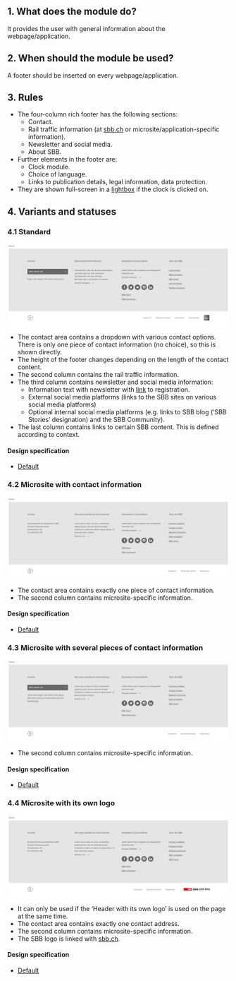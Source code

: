 ## 1. What does the module do?
It provides the user with general information about the webpage/application.

## 2. When should the module be used?
A footer should be inserted on every webpage/application.

## 3. Rules
* The four-column rich footer has the following sections:
    * Contact.
    * Rail traffic information (at [sbb.ch](https://sbb.ch) or microsite/application-specific information).
    * Newsletter and social media.
    * About SBB.
* Further elements in the footer are:
    * Clock module.
    * Choice of language.
    * Links to publication details, legal information, data protection.
* They are shown full-screen in a [lightbox](https://digital.sbb.ch/en/websites/components/lightbox) if the clock is clicked on.

## 4. Variants and statuses
### 4.1 Standard
![Image of the footer module in the standard variant](https://raw.githubusercontent.com/sbb-design-systems/design-system-website-documentation/master/documentation/modules/footer/images/footer_default.png 'class: image')
* The contact area contains a dropdown with various contact options. There is only one piece of contact information (no choice), so this is shown directly.
* The height of the footer changes depending on the length of the contact content.
* The second column contains the rail traffic information.
* The third column contains newsletter and social media information:
    * Information text with newsletter with [link](https://digital.sbb.ch/en/websites/components/link) to registration.
    * External social media platforms (links to the SBB sites on various social media platforms)
    * Optional internal social media platforms (e.g. links to SBB blog (‘SBB Stories’ designation) and the SBB Community).
* The last column contains links to certain SBB content. This is defined according to context.

#### Design specification
* [Default](https://www.sketch.com/s/80f12b3b-58e5-4b4c-98cd-c553bae18db0/a/ZAnza7#Inspector)

### 4.2 Microsite with contact information
![Image of the footer module for microsite with contact information](https://raw.githubusercontent.com/sbb-design-systems/design-system-website-documentation/master/documentation/modules/footer/images/footer_microsite_single_contact.png 'class: image')
* The contact area contains exactly one piece of contact information.
* The second column contains microsite-specific information.

#### Design specification
* [Default](https://www.sketch.com/s/80f12b3b-58e5-4b4c-98cd-c553bae18db0/a/J9Jwx5#Inspector)

### 4.3 Microsite with several pieces of contact information
![Image of the footer module for microsite with several peices ofcontact information](https://raw.githubusercontent.com/sbb-design-systems/design-system-website-documentation/master/documentation/modules/footer/images/footer_microsite_multi_contact.png 'class: image')
* The second column contains microsite-specific information.

#### Design specification
* [Default](https://www.sketch.com/s/80f12b3b-58e5-4b4c-98cd-c553bae18db0/a/vOQPob#Inspector)

### 4.4 Microsite with its own logo
![Image of the footer module for microsite with its own logo](https://raw.githubusercontent.com/sbb-design-systems/design-system-website-documentation/master/documentation/modules/footer/images/footer_microsite_logo.png 'class: image')
* It can only be used if the ‘Header with its own logo’ is used on the page at the same time.
* The contact area contains exactly one contact address.
* The second column contains microsite-specific information.
* The SBB logo is linked with [sbb.ch](https://sbb.ch).

#### Design specification
* [Default](https://www.sketch.com/s/80f12b3b-58e5-4b4c-98cd-c553bae18db0/a/4e5zwZ#Inspector)